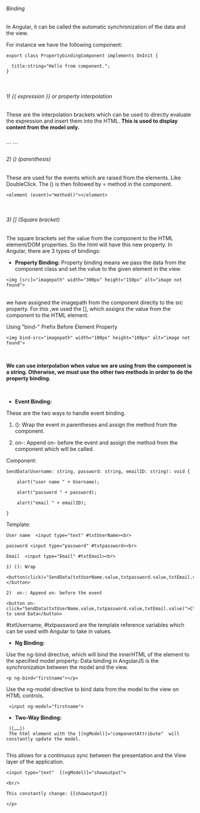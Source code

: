 
###### Binding

In Angular, it can be called the automatic synchronization of the data and the view.

For instance we have the following component:
```
export class PropertybindingComponent implements OnInit {

  title:string="Hello from component.";
}
```
<br/> 

###### 1) {{ expression }}  or property interpolation 

These are the interpolation brackets which can be used to directly evaluate the expression and insert them into the HTML.
**This is  used to display content from the model only.**

<br/>
```
<imgss src="{{imagepath}}" width="300px" height="150px" alt="image not found">
```
<br/>

###### 2) () (parenthesis) 

These are used for the events which are raised from the elements. Like DoubleClick. The () is then followed by =  method in the component. 

```
<element (event)="method()"></element>
```
<br/>

###### 3)  [] (Square bracket)   

The square brackets set the value from the component to the HTML element/DOM properties. So the html will have this new property.
In Angular, there are 3 types of bindings:


*  **Property Binding:** Property binding means we pass the data from the component class and set the value to the given element in the view. 

```
<img [src]="imagepath" width="300px" height="150px" alt="image not found">
```

<br/>
we have assigned the imagepath from the component directly to the src property. For this ,we used the [], which assigns the value from the component to the HTML element.

Using "bind-" Prefix Before Element Property
<br/>
```
<img bind-src="imagepath" width="100px" height="100px" alt="image not found">
```
<br/>

**We can use interpolation when value we are using from the component is a string. 
Otherwise, we must use the other two methods in order to do the property binding.**

<br/>

* **Event Binding:**

These are the two ways to handle event binding. 

  1)  (): Wrap the event in parentheses and assign the method from the component.
  
  2)  on-: Append on- before the event and assign the method from the component which will be called.


Component:   
```
SendData(Username: string, password: string, emailID: string): void {

    alert("user name " + Username);

    alert("password " + password);

    alert("email " + emailID);

}
```
Template:

```
User name  <input type="text" #txtUserName><br>

password <input type="password" #txtpassword><br>

Email  <input type="Email" #txtEmail><br>

1) (): Wrap 

<button(click)="SendData(txtUserName.value,txtpassword.value,txtEmail.value)">  </button>

2)  on-: Append on- before the event 

<button on-click="SendData(txtUserName.value,txtpassword.value,txtEmail.value)">Click to send Data</button>

```

#txtUsername, #txtpassword are the template reference variables which can be used with Angular to take in values.


* **Ng Binding:**

Use the ng-bind directive, which will bind the innerHTML of the element to the specified model property:
Data binding in AngularJS is the synchronization between the model and the view.

```
<p ng-bind="firstname"></p> 
```

Use the ng-model directive to bind data from the model to the view on HTML controls.

```
 <input ng-model="firstname"> 
```
 
* **Two-Way Binding:**

```
 ([……]) 
 The html element with the [(ngModel)]="componentAttribute"  will constantly update the model. 
 
``` 

 This allows for a continuous sync between the presentation and the View layer of the application.
 ```
<input type="text"  [(ngModel)]="showoutput">

<br/>

This constantly change: {{showoutput}}

</p>
 
 ```
 
 
  